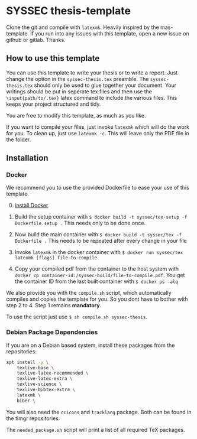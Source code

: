 # SYSSEC thesis-template

Clone the git and compile with `latexmk`. Heavily inspired by the mas-template.
If you run into any issues with this template, open a new issue on github or
gitlab. Thanks.


## How to use this template

You can use this template to write your thesis or to write a report. 
Just change the option in the `syssec-thesis.tex` preamble.
The `syssec-thesis.tex` should only be used to glue together your document. 
Your writings should be put in seperate tex files and then use the 
`\input{path/to/.tex}` latex command to include the various files. 
This keeps your project structured and tidy.

You are free to modify this template, as much as you like.

If you want to compile your files, just invoke `latexmk` which will do the work for you. 
To clean up, just use `latexmk -c`. This will leave only the PDF file in the folder. 


## Installation

### Docker

We recommend you to use the provided Dockerfile to ease your use of this template.

0. [install Docker](https://docs.docker.com/install/)

1. Build the setup container with `$ docker build -t syssec/tex-setup -f Dockerfile.setup .` This needs only to be done once.

2. Now build the main container with `$ docker build -t syssec/tex -f Dockerfile .` This needs to be repeated after every change in your file

3. Invoke `latexmk` in the docker container with 
`$ docker run syssec/tex latexmk [flags] file-to-compile`

4. Copy your compiled pdf from the container to the host system with 
`docker cp container-id:/syssec-build/file-to-compile.pdf`. You get the container ID from the last built container with `$ docker ps -alq`

We also provide you with the `compile.sh` script, which automatically compiles and copies the template for you. So you dont have to bother with step 2 to 4. Step 1 remains **mandatory**.

To use the script just use `$ sh compile.sh syssec-thesis`.


### Debian Package Dependencies

If you are on a Debian based system, install these packages from the repositories:

```sh
apt install -y \
    texlive-base \
    texlive-latex-recommended \
    texlive-latex-extra \
    texlive-science \
    texlive-bibtex-extra \
    latexmk \
    biber \
```

You will also need the `ccicons` and `tracklang` package. 
Both can be found in the tlmgr repositories.

The `needed_package.sh` script will print a list of all required TeX packages.

<!--
whats up with this?

```sh
tlmgr install missingpackage.sty
```

If tlmgr can not find the right packages, you can download them manually. 
-->
